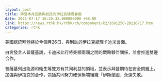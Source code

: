 ```yaml
---
layout: post
title: 拜登本月底將與到訪的伊拉克總理會面
date: 2021-07-17 10:29:33.000000000 +08:00
link: https://news.rthk.hk/rthk/ch/component/k2/1601250-20210717.htm
categories: rthk
---
```


美國總統拜登將於今個月26日，與到訪的伊拉克總理卡迪米會面。

白宮發言人普薩基說，卡迪米此行將突顯兩國之間的戰略夥伴關係，並會推進雙邊合作。

普薩基列出能源和衛生等雙方有共同利益的領域，並表示拜登期待在安全問題上，加強與伊拉克的合作，包括共同努力確保極端組織「伊斯蘭國」永遠失敗。
